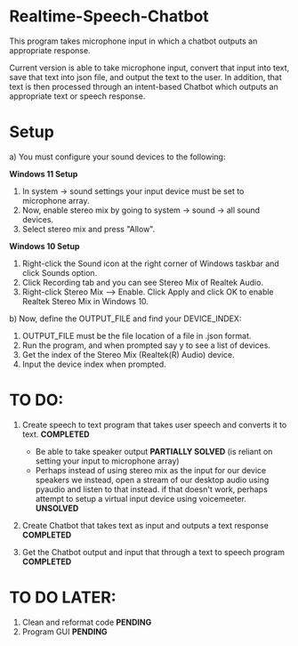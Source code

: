 # Realtime-Speech-Chatbot
This program takes microphone input in which a chatbot outputs an appropriate response.

Current version is able to take microphone input, convert that input into text, save that text into json file, and output the text to the user.
In addition, that text is then processed through an intent-based Chatbot which outputs an appropriate text or speech response.

# Setup
a) You must configure your sound devices to the following:

**Windows 11 Setup**
1. In system -> sound settings your input device must be set to microphone array.
2. Now, enable stereo mix by going to system -> sound -> all sound devices.
3. Select stereo mix and press "Allow".

**Windows 10 Setup**
1. Right-click the Sound icon at the right corner of Windows taskbar and click Sounds option.
2. Click Recording tab and you can see Stereo Mix of Realtek Audio.
3. Right-click Stereo Mix --> Enable. Click Apply and click OK to enable Realtek Stereo Mix in Windows 10.
        
b) Now, define the OUTPUT_FILE and find your DEVICE_INDEX:
1. OUTPUT_FILE must be the file location of a file in .json format.
2. Run the program, and when prompted say y to see a list of devices.
5. Get the index of the Stereo Mix (Realtek(R) Audio) device.
6. Input the device index when prompted.

# TO DO:
1) Create speech to text program that takes user speech and converts it to text. **COMPLETED**
   - Be able to take speaker output **PARTIALLY SOLVED** (is reliant on setting your input to microphone array)
   - Perhaps instead of using stereo mix as the input for our device speakers we instead,
     open a stream of our desktop audio using pyaudio and listen to that instead.
     if that doesn't work, perhaps attempt to setup a virtual input device using voicemeeter. **UNSOLVED**

2) Create Chatbot that takes text as input and outputs a text response **COMPLETED**
 
3) Get the Chatbot output and input that through a text to speech program **COMPLETED**

# TO DO LATER:
1) Clean and reformat code **PENDING**
2) Program GUI **PENDING**
